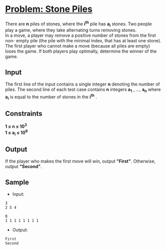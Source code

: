 # [Problem: Stone Piles](https://my.newtonschool.co/playground/code/nghyme06oxdv)

There are **n** piles of stones, where the **i<sup>th</sup>** pile has **a<sub>i</sub>** stones. Two people play a game, where they take alternating turns removing stones. <br>
In a move, a player may remove a positive number of stones from the first non- empty pile (the pile with the minimal index, that has at least one stone). The first player who cannot make a move (because all piles are empty) loses the game. If both players play optimally, determine the winner of the game.

## Input

The first line of the input contains a single integer **n** denoting the number of piles. The second line of each test case contains **n** integers **a<sub>1</sub>** , …, **a<sub>n</sub>** where **a<sub>i</sub>** is equal to the number of stones in the **i<sup>th</sup>** .

## Constraints

**1 ≤ n ≤ 10<sup>3</sup> <br>
1 ≤ a<sub>i</sub> ≤ 10<sup>9</sup>**

## Output

If the player who makes the first move will win, output **"First"**. Otherwise, output **"Second"**.

## Sample

- Input:
```
3
2 5 4

8
1 1 1 1 1 1 1 1
```

- Output:
```
First
Second
```
